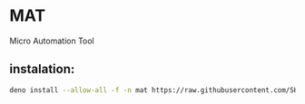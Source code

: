 # MAT
Micro Automation Tool

## instalation:
```bash
deno install --allow-all -f -n mat https://raw.githubusercontent.com/SHIBUI-ENGINEERING/MAT/main/cli/workflow.ts
```